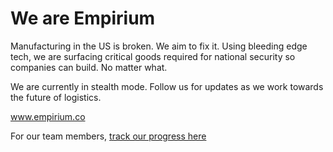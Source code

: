 # We are Empirium

Manufacturing in the US is broken. We aim to fix it. Using bleeding edge tech, we are surfacing critical goods required for national security so companies can build. No matter what.

We are currently in stealth mode. Follow us for updates as we work towards the future of logistics.

www.empirium.co

For our team members, [track our progress here](https://github.com/orgs/empiriumco/projects/2)
